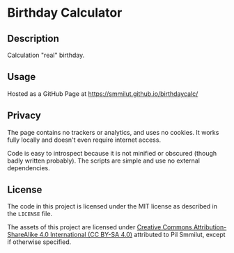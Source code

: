# Birthday Calculator

## Description

Calculation "real" birthday.

## Usage

Hosted as a GitHub Page at https://smmilut.github.io/birthdaycalc/

## Privacy

The page contains no trackers or analytics, and uses no cookies. It works fully locally and doesn't even require internet access.

Code is easy to introspect because it is not minified or obscured (though badly written probably). The scripts are simple and use no external dependencies.

## License

The code in this project is licensed under the MIT license as described in the `LICENSE` file.

The assets of this project are licensed under [Creative Commons Attribution-ShareAlike 4.0 International (CC BY-SA 4.0)](https://creativecommons.org/licenses/by-sa/4.0/) attributed to Pil Smmilut, except if otherwise specified.

